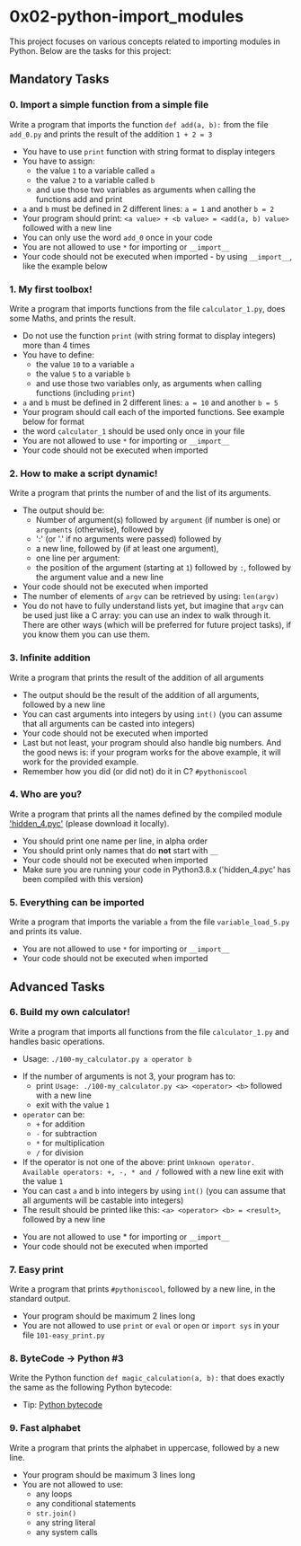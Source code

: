 # 0x02-python-import_modules

This project focuses on various concepts related to importing modules in Python. Below are the tasks for this project:

## Mandatory Tasks

### 0. Import a simple function from a simple file
Write a program that imports the function `def add(a, b):` from the file `add_0.py` and prints the result of the addition `1 + 2 = 3`

* You have to use `print` function with string format to display integers
* You have to assign:
    - the value `1` to a variable called `a`
    - the value `2` to a variable called `b`
    - and use those two variables as arguments when calling the functions add and print
* `a` and `b` must be defined in 2 different lines: `a = 1` and another `b = 2`
* Your program should print: `<a value> + <b value> = <add(a, b) value>` followed with a new line
* You can only use the word `add_0` once in your code
* You are not allowed to use `*` for importing or `__import__`
* Your code should not be executed when imported - by using `__import__`, like the example below


### 1. My first toolbox!
Write a program that imports functions from the file `calculator_1.py`, does some Maths, and prints the result.

* Do not use the function `print` (with string format to display integers) more than 4 times
* You have to define:
    - the value `10` to a variable `a`
    - the value `5` to a variable `b`
    - and use those two variables only, as arguments when calling functions (including `print`)
* `a` and `b` must be defined in 2 different lines: `a = 10` and another `b = 5`
* Your program should call each of the imported functions. See example below for format
* the word `calculator_1` should be used only once in your file
* You are not allowed to use `*` for importing or `__import__`
* Your code should not be executed when imported


### 2. How to make a script dynamic!
Write a program that prints the number of and the list of its arguments.

* The output should be:
    - Number of argument(s) followed by `argument` (if number is one) or `arguments` (otherwise), followed by
    - ':' (or '.' if no arguments were passed) followed by
    - a new line, followed by (if at least one argument),
    - one line per argument:
    - the position of the argument (starting at `1`) followed by `:`, followed by the argument value and a new line
* Your code should not be executed when imported
* The number of elements of `argv` can be retrieved by using: `len(argv)`
* You do not have to fully understand lists yet, but imagine that `argv` can be used just like a C array: you can use an index to walk through it. There are other ways (which will be preferred for future project tasks), if you know them you can use them.


### 3. Infinite addition
Write a program that prints the result of the addition of all arguments

* The output should be the result of the addition of all arguments, followed by a new line
* You can cast arguments into integers by using `int()` (you can assume that all arguments can be casted into integers)
* Your code should not be executed when imported
* Last but not least, your program should also handle big numbers. And the good news is: if your program works for the above example, it will work for the provided example.
* Remember how you did (or did not) do it in C? `#pythoniscool`

### 4. Who are you?
Write a program that prints all the names defined by the compiled module ['hidden_4.pyc'](https://github.com/alx-tools/0x02.py/blob/master/hidden_4.pyc) (please download it locally).

* You should print one name per line, in alpha order
* You should print only names that do **not** start with `__`
* Your code should not be executed when imported
* Make sure you are running your code in Python3.8.x ('hidden_4.pyc' has been compiled with this version)


### 5. Everything can be imported
Write a program that imports the variable `a` from the file `variable_load_5.py` and prints its value.

* You are not allowed to use `*` for importing or `__import__`
* Your code should not be executed when imported


## Advanced Tasks

### 6. Build my own calculator!
Write a program that imports all functions from the file `calculator_1.py` and handles basic operations.

* Usage: `./100-my_calculator.py a operator b`
- If the number of arguments is not 3, your program has to:
     * print `Usage: ./100-my_calculator.py <a> <operator> <b>` followed with a new line
     * exit with the value `1`
- `operator` can be:
     * `+` for addition
     * `-` for subtraction
     * `*` for multiplication
     * `/` for division
- If the operator is not one of the above:
print `Unknown operator. Available operators: +, -, * and /` followed with a new line
exit with the value `1`
- You can cast `a` and `b` into integers by using `int()` (you can assume that all arguments will be castable into integers)
- The result should be printed like this: `<a> <operator> <b> = <result>`, followed by a new line
* You are not allowed to use * for importing or `__import__`
* Your code should not be executed when imported


### 7. Easy print
Write a program that prints `#pythoniscool`, followed by a new line, in the standard output.

* Your program should be maximum 2 lines long
* You are not allowed to use `print` or `eval` or `open` or `import sys` in your file `101-easy_print.py`


### 8. ByteCode -> Python #3
Write the Python function `def magic_calculation(a, b):` that does exactly the same as the following  Python bytecode:

* Tip: [Python bytecode](https://docs.python.org/3.4/library/dis.html)


### 9. Fast alphabet
Write a program that prints the alphabet in uppercase, followed by a new line.

* Your program should be maximum 3 lines long
* You are not allowed to use:
  - any loops
  - any conditional statements
  - `str.join()`
  - any string literal
  - any system calls
